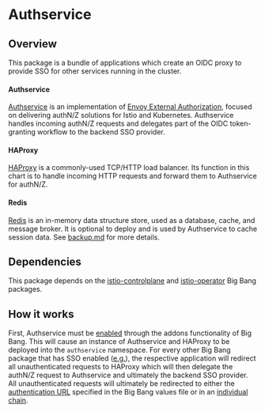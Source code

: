 # Authservice

## Overview

This package is a bundle of applications which create an OIDC proxy to provide SSO for other services running in the cluster.

#### Authservice

[Authservice](https://github.com/istio-ecosystem/authservice) is an implementation of [Envoy External Authorization](https://www.envoyproxy.io/docs/envoy/latest/configuration/http/http_filters/ext_authz_filter), focused on delivering authN/Z solutions for Istio and Kubernetes. Authservice handles incoming authN/Z requests and delegates part of the OIDC token-granting workflow to the backend SSO provider.

#### HAProxy

[HAProxy](http://www.haproxy.org/) is a commonly-used TCP/HTTP load balancer. Its function in this chart is to handle incoming HTTP requests and forward them to Authservice for authN/Z.

#### Redis

[Redis](https://redis.io/) is an in-memory data structure store, used as a database, cache, and message broker. It is optional to deploy and is used by Authservice to cache session data. See [backup.md](backup.md) for more details.

## Dependencies

This package depends on the [istio-controlplane](https://repo1.dso.mil/platform-one/big-bang/apps/core/istio-controlplane) and [istio-operator](https://repo1.dso.mil/platform-one/big-bang/apps/core/istio-operator) Big Bang packages.

## How it works

First, Authservice must be [enabled](https://repo1.dso.mil/platform-one/big-bang/bigbang/-/blob/master/chart/values.yaml#L428) through the addons functionality of Big Bang. This will cause an instance of Authservice and HAProxy to be deployed into the `authservice` namespace. For every other Big Bang package that has SSO enabled ([e.g.](https://repo1.dso.mil/platform-one/big-bang/bigbang/-/blob/master/chart/values.yaml#L428)), the respective application will redirect all unauthenticated requests to HAProxy which will then delegate the authN/Z request to Authservice and ultimately the backend SSO provider. All unauthenticated requests will ultimately be redirected to either the [authentication URL](https://repo1.dso.mil/platform-one/big-bang/bigbang/-/blob/master/chart/values.yaml#L74) specified in the Big Bang values file or in an [individual chain](https://repo1.dso.mil/platform-one/big-bang/apps/core/authservice/-/blob/main/README.md#chains).
